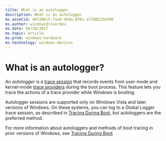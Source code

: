 ```yaml
---
title: What is an autologger
description: What is an autologger
ms.assetid: 4bf286c5-faa9-4b9a-8fb1-a7190223e590
ms.author: windowsdriverdev
ms.date: 04/20/2017
ms.topic: article
ms.prod: windows-hardware
ms.technology: windows-devices
---
```


# What is an autologger?


An *autologger* is a [trace session](trace-session.md) that records events from user-mode and kernel-mode [trace providers](trace-provider.md) during the boot process. This feature lets you trace the actions of a trace provider while Windows is booting.

Autologger sessions are supported only on Windows Vista and later versions of Windows. On these systems, you can log to a Global Logger trace session, as described in [Tracing During Boot](tracing-during-boot.md), but autologgers are the preferred method.

For more information about autologgers and methods of boot tracing in prior versions of Windows, see [Tracing During Boot](tracing-during-boot.md).

 

 





